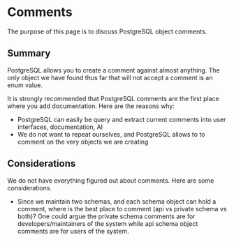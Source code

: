 # Comments

The purpose of this page is to discuss PostgreSQL object comments.

## Summary

PostgreSQL allows you to create a comment against almost anything. The only object we have found thus far that will not accept a comment is an enum value.

It is strongly recommended that PostgreSQL comments are the first place where you add documentation. Here are the reasons why:

- PostgreSQL can easily be query and extract current comments into user interfaces, documentation, AI
- We do not want to repeat ourselves, and PostgreSQL allows to to comment on the very objects we are creating

## Considerations

We do not have everything figured out about comments. Here are some considerations.

- Since we maintain two schemas, and each schema object can hold a comment, where is the best place to comment (api vs private schema vs both)? One could argue the private schema comments are for developers/maintainers of the system while api schema object comments are for users of the system.
